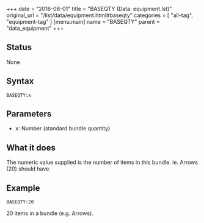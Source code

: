 +++
date = "2016-08-01"
title = "BASEQTY (Data: equipment.lst)"
original_url = "/list/data/equipment.html#baseqty"
categories = [ "all-tag", "equipment-tag" ]
[menu.main]
    name = "BASEQTY"
    parent = "data_equipment"
+++

## Status

None

## Syntax

`BASEQTY:x`

## Parameters

-   x: Number (standard bundle quantity)



What it does
------------

The numeric value supplied is the number of items in this bundle. ie.
Arrows (20) should have.

Example
-------

`BASEQTY:20`

20 items in a bundle (e.g. Arrows).

